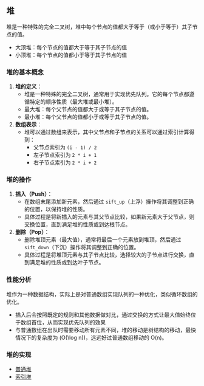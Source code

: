 ## 堆

堆是一种特殊的完全二叉树，堆中每个节点的值都大于等于（或小于等于）其子节点的值。

- 大顶堆：每个节点的值都大于等于其子节点的值
- 小顶堆：每个节点的值都小于等于其子节点的值

### 堆的基本概念

1. **堆的定义**：
   - 堆是一种特殊的完全二叉树，通常用于实现优先队列。它的每个节点都遵循特定的顺序性质（最大堆或最小堆）。
   - 最大堆：每个父节点的值都大于或等于其子节点的值。
   - 最小堆：每个父节点的值都小于或等于其子节点的值。
2. **数组表示**：
   - 堆可以通过数组来表示，其中父节点和子节点的关系可以通过索引计算得到：
     - 父节点索引为 `(i - 1) / 2`
     - 左子节点索引为 `2 * i + 1`
     - 右子节点索引为 `2 * i + 2`

### 堆的操作

1. **插入（Push）**：
   - 在数组末尾添加新元素，然后通过 `sift_up`（上浮）操作将其调整到正确的位置，以保持堆的性质。
   - 具体过程是将新插入的元素与其父节点比较，如果新元素大于父节点，则交换位置，直到满足堆的性质或到达根节点。
2. **删除（Pop）**：
   - 删除堆顶元素（最大值），通常将最后一个元素放到堆顶，然后通过 `sift_down`（下沉）操作将其调整到正确的位置。
   - 具体过程是将堆顶元素与其子节点比较，选择较大的子节点进行交换，直到满足堆的性质或到达叶子节点。

### 性能分析

堆作为一种数据结构，实际上是对普通数组实现队列的一种优化，类似循环数组的优化。

- 插入后会按照既定的规则和其他数据做对比，通过交换的方式让最大值始终位于数组首位，从而实现优先队列的效果
- 与普通数组在出队时需要移动所有元素不同，堆的移动是树结构的移动，最快情况下的复杂度为 (O(\log n))，远远好过普通数组移动的 O(n)。

### 堆的实现

- [普通堆](basic/README.md)
- [索引堆](index/README.md)

